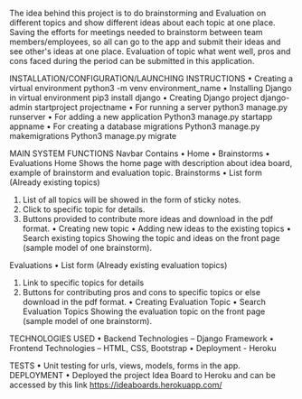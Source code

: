 The idea behind this project is to do brainstorming and Evaluation on different topics and show different ideas about each topic at one place. 
Saving the efforts for meetings needed to brainstorm between team members/employees, so all can go to the app and submit their ideas and see other's 
ideas at one place.
Evaluation of topic what went well, pros and cons faced during the period can be submitted in this application.

INSTALLATION/CONFIGURATION/LAUNCHING INSTRUCTIONS
•	Creating a virtual environment
python3 -m venv environment_name
•	Installing Django in virtual environment
pip3 install django
•	Creating Django project
django-admin startproject projectname
•	For running a server
python3 manage.py runserver
•	For adding a new application
Python3 manage.py startapp appname
•	For creating a database migrations
Python3 manage.py makemigrations
Python3 manage.py migrate


MAIN SYSTEM FUNCTIONS
Navbar Contains
•	Home 
•	Brainstorms
•	Evaluations
Home
Shows the home page with description about idea board, example of brainstorm and evaluation topic.
Brainstorms
•	List form (Already existing topics)
1.	List of all topics will be showed in the form of sticky notes.
2.	Click to specific topic for details.
3.	Buttons provided to contribute more ideas and download in the pdf format.
•	Creating new topic
•	Adding new ideas to the existing topics
•	Search existing topics
Showing the topic and ideas on the front page (sample model of one brainstorm).

Evaluations
•	List form (Already existing evaluation topics)
1.	Link to specific topics for details
2.	Buttons for contributing pros and cons to specific topics or else download in the pdf format. 
•	Creating Evaluation Topic
•	Search Evaluation Topics
Showing the evaluation topic on the front page (sample model of one brainstorm).

TECHNOLOGIES USED
•	Backend Technologies – Django Framework
•	Frontend Technologies – HTML, CSS, Bootstrap
•	Deployment - Heroku

TESTS
•	 Unit testing for urls, views, models, forms in the app.
DEPLOYMENT
•	Deployed the project Idea Board to Heroku and can be accessed by this link
https://ideaboards.herokuapp.com/







